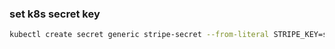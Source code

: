 ### set k8s secret key

```bash
kubectl create secret generic stripe-secret --from-literal STRIPE_KEY=sss
```
